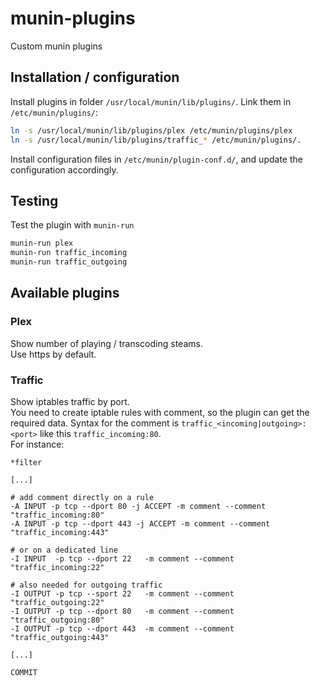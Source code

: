 # munin-plugins

Custom munin plugins

## Installation / configuration

Install plugins in folder `/usr/local/munin/lib/plugins/`. Link them in `/etc/munin/plugins/`:

```sh
ln -s /usr/local/munin/lib/plugins/plex /etc/munin/plugins/plex
ln -s /usr/local/munin/lib/plugins/traffic_* /etc/munin/plugins/.
```

Install configuration files in `/etc/munin/plugin-conf.d/`, and update the configuration accordingly.

## Testing

Test the plugin with `munin-run`

```sh
munin-run plex
munin-run traffic_incoming
munin-run traffic_outgoing
```

## Available plugins

### Plex

Show number of playing / transcoding steams.  
Use https by default.

### Traffic

Show iptables traffic by port.  
You need to create iptable rules with comment, so the plugin can get the required data. Syntax for the comment is `traffic_<incoming|outgoing>:<port>` like this `traffic_incoming:80`.  
For instance:

```iptables
*filter

[...]

# add comment directly on a rule
-A INPUT -p tcp --dport 80 -j ACCEPT -m comment --comment "traffic_incoming:80"
-A INPUT -p tcp --dport 443 -j ACCEPT -m comment --comment "traffic_incoming:443"

# or on a dedicated line
-I INPUT  -p tcp --dport 22   -m comment --comment "traffic_incoming:22"

# also needed for outgoing traffic
-I OUTPUT -p tcp --sport 22   -m comment --comment "traffic_outgoing:22"
-I OUTPUT -p tcp --dport 80   -m comment --comment "traffic_outgoing:80"
-I OUTPUT -p tcp --dport 443  -m comment --comment "traffic_outgoing:443"

[...]

COMMIT
```
